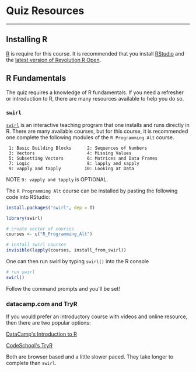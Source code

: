 # Quiz Resources

---

## Installing R

[R](https://www.r-project.org) is require for this course. It is recommended that you install [RStudio](https://www.rstudio.com/products/rstudio/download/) and the [latest version of Revolution R Open](https://mran.revolutionanalytics.com/download/).

## R Fundamentals

The quiz requires a knowledge of R fundamentals. If you need a refresher or introduction to R, there are many resources available to help you do so.

### `swirl`

[`swirl`](https://github.com/swirldev/swirl_courses) is an interactive teaching program that one installs and runs directly in R. There are many available courses, but for this course, it is recommended one complete the following modules of the `R Programming Alt` course.

```
 1: Basic Building Blocks      2: Sequences of Numbers    
 3: Vectors                    4: Missing Values          
 5: Subsetting Vectors         6: Matrices and Data Frames
 7: Logic                      8: lapply and sapply       
 9: vapply and tapply         10: Looking at Data   
```

NOTE `9: vapply and tapply` is OPTIONAL.

The `R Programming Alt` course can be installed by pasting the following code into RStudio:

```R
install.packages("swirl", dep = T)

library(swirl)

# create vector of courses
courses <- c("R_Programming_Alt")

# install swirl courses
invisible(lapply(courses, install_from_swirl))
```

One can then run swirl by typing `swirl()` into the R console

```R
# run swirl
swirl()
```

Follow the command prompts and you'll be set!

### datacamp.com and TryR

If you would prefer an introductory course with videos and online resource, then there are two popular options:

[DataCamp's Introduction to R](https://www.datacamp.com/courses/free-introduction-to-r)

[CodeSchool's TryR](http://tryr.codeschool.com)

Both are browser based and a little slower paced. They take longer to complete than `swirl`.

